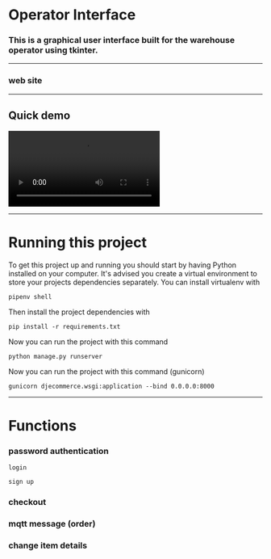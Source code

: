 

# Operator Interface

### This is a graphical user interface built for the warehouse operator using tkinter.
---
### web site


---
## Quick demo

![alt text](https://github.com/cepdnaclk/e16-3yp-smart-pharmaceutical-warehousing/blob/main/Operator%20Interface/demo.mp4)

---

# Running this project

To get this project up and running you should start by having Python installed on your computer. It's advised you create a virtual environment to store your projects dependencies separately. You can install virtualenv with

```
pipenv shell
```
Then install the project dependencies with

```
pip install -r requirements.txt
```

Now you can run the project with this command

```
python manage.py runserver
```
Now you can run the project with this command (gunicorn)

```
gunicorn djecommerce.wsgi:application --bind 0.0.0.0:8000
```
---

# Functions

### password authentication
```
login
```
```
sign up
```

### checkout

### mqtt message (order)

### change item details


